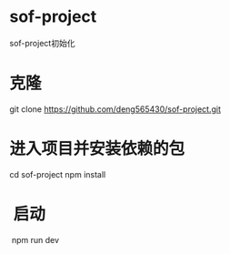 # sof-project
sof-project初始化
# 克隆
  git clone https://github.com/deng565430/sof-project.git
  
# 进入项目并安装依赖的包 
  cd sof-project
  npm install
  
#  启动
  npm run dev
